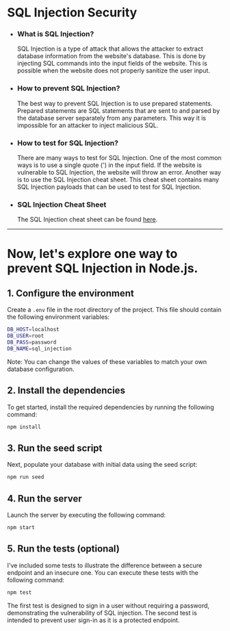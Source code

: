 # SQL Injection Security

- ### What is SQL Injection?

  SQL Injection is a type of attack that allows the attacker to extract database information from the website's database. This is done by injecting SQL commands into the input fields of the website. This is possible when the website does not properly sanitize the user input.

- ### How to prevent SQL Injection?

  The best way to prevent SQL Injection is to use prepared statements. Prepared statements are SQL statements that are sent to and parsed by the database server separately from any parameters. This way it is impossible for an attacker to inject malicious SQL.

- ### How to test for SQL Injection?

  There are many ways to test for SQL Injection. One of the most common ways is to use a single quote (') in the input field. If the website is vulnerable to SQL Injection, the website will throw an error. Another way is to use the SQL Injection cheat sheet. This cheat sheet contains many SQL Injection payloads that can be used to test for SQL Injection.

- ### SQL Injection Cheat Sheet
    
    The SQL Injection cheat sheet can be found [here](https://portswigger.net/web-security/sql-injection/cheat-sheet).

----

# Now, let's explore one way to prevent SQL Injection in Node.js.

## 1. Configure the environment
Create a `.env` file in the root directory of the project. This file should contain the following environment variables:
  ```bash
  DB_HOST=localhost
  DB_USER=root
  DB_PASS=password
  DB_NAME=sql_injection
  ```
  Note: You can change the values of these variables to match your own database configuration.

## 2. Install the dependencies
To get started, install the required dependencies by running the following command:
  ```bash
  npm install
  ```

## 3. Run the seed script
Next, populate your database with initial data using the seed script:
  ```bash
  npm run seed
  ```

## 4. Run the server
Launch the server by executing the following command:
  ```bash
  npm start
  ```

## 5. Run the tests (optional)
I've included some tests to illustrate the difference between a secure endpoint and an insecure one. You can execute these tests with the following command:
  ```bash
  npm test
  ```

The first test is designed to sign in a user without requiring a password, demonstrating the vulnerability of SQL injection. The second test is intended to prevent user sign-in as it is a protected endpoint.
